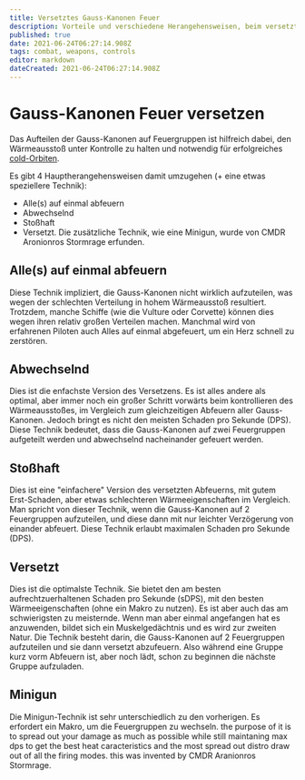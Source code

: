 ```yaml
---
title: Versetztes Gauss-Kanonen Feuer
description: Vorteile und verschiedene Herangehensweisen, beim versetzten Abfeuern von Gauss-Kanonen.
published: true
date: 2021-06-24T06:27:14.908Z
tags: combat, weapons, controls
editor: markdown
dateCreated: 2021-06-24T06:27:14.908Z
---
```


# Gauss-Kanonen Feuer versetzen
Das Aufteilen der Gauss-Kanonen auf Feuergruppen ist hilfreich dabei, den Wärmeausstoß unter Kontrolle zu halten und notwendig für erfolgreiches [cold-Orbiten](/en/cold-orbiting).

Es gibt 4 Hauptherangehensweisen damit umzugehen (+ eine etwas speziellere Technik):
- Alle(s) auf einmal abfeuern
- Abwechselnd
- Stoßhaft
- Versetzt. Die zusätzliche Technik, wie eine Minigun, wurde von CMDR Aronionros Stormrage erfunden.

## Alle(s) auf einmal abfeuern
Diese Technik impliziert, die Gauss-Kanonen nicht wirklich aufzuteilen, was wegen der schlechten Verteilung in hohem Wärmeausstoß resultiert. Trotzdem, manche Schiffe (wie die Vulture oder Corvette) können dies wegen ihren relativ großen Verteilen machen. Manchmal wird von erfahrenen Piloten auch Alles auf einmal abgefeuert, um ein Herz schnell zu zerstören.

## Abwechselnd
Dies ist die enfachste Version des Versetzens. Es ist alles andere als optimal, aber immer noch ein großer Schritt vorwärts beim kontrollieren des Wärmeausstoßes, im Vergleich zum gleichzeitigen Abfeuern aller Gauss-Kanonen. Jedoch bringt es nicht den meisten Schaden pro Sekunde (DPS). Diese Technik bedeutet, dass die Gauss-Kanonen auf zwei Feuergruppen aufgeteilt werden und abwechselnd nacheinander gefeuert werden.

## Stoßhaft
Dies ist eine "einfachere" Version des versetzten Abfeuerns, mit gutem Erst-Schaden, aber etwas schlechteren Wärmeeigenschaften im Vergleich. Man spricht von dieser Technik, wenn die Gauss-Kanonen auf 2 Feuergruppen aufzuteilen, und diese dann mit nur leichter Verzögerung von einander abfeuert. Diese Technik erlaubt maximalen Schaden pro Sekunde (DPS).

## Versetzt
Dies ist die optimalste Technik. Sie bietet den am besten aufrechtzuerhaltenen Schaden pro Sekunde (sDPS), mit den besten Wärmeeigenschaften (ohne ein Makro zu nutzen). Es ist aber auch das am schwierigsten zu meisternde. Wenn man aber einmal angefangen hat es anzuwenden, bildet sich ein Muskelgedächtnis und es wird zur zweiten Natur. Die Technik besteht darin, die Gauss-Kanonen auf 2 Feuergruppen aufzuteilen und sie dann versetzt abzufeuern. Also während eine Gruppe kurz vorm Abfeuern ist, aber noch lädt, schon zu beginnen die nächste Gruppe aufzuladen.

## Minigun
Die Minigun-Technik ist sehr unterschiedlich zu den vorherigen. Es erfordert ein Makro, um die Feuergruppen zu wechseln. the purpose of it is to spread out your damage as much as possible while still maintaning max dps to get the best heat caracteristics and the most spread out distro draw out of all the firing modes. this was invented by CMDR Aranionros Stormrage.